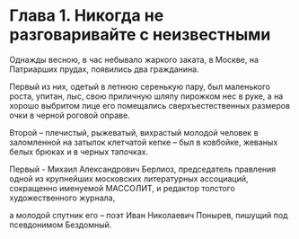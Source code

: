 # Глава 1. Никогда не разговаривайте с неизвестными 
Однажды весною, в час небывало жаркого заката, в Москве, на Патриарших прудах, появились два гражданина.

Первый из них, одетый в летнюю серенькую пару, был маленького роста, упитан, лыс, свою приличную шляпу пирожком нес в руке, а на хорошо выбритом лице его помещались сверхъестественных размеров очки в черной роговой оправе.

Второй – плечистый, рыжеватый, вихрастый молодой человек в заломленной на затылок клетчатой кепке – был в ковбойке, жеваных белых брюках и в черных тапочках.

Первый - Михаил Александрович Берлиоз, председатель правления одной из крупнейших московских литературных ассоциаций, сокращенно именуемой МАССОЛИТ, и редактор толстого художественного журнала,

а молодой спутник его – поэт Иван Николаевич Понырев, пишущий под псевдонимом Бездомный.
